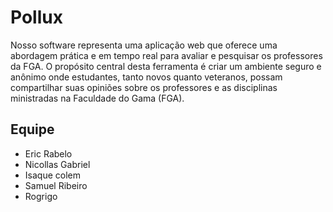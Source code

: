 # Pollux

Nosso software representa uma aplicação web que
oferece uma abordagem prática e em tempo real para avaliar e pesquisar os
professores da FGA. O propósito central desta ferramenta é criar um ambiente seguro
e anônimo onde estudantes, tanto novos quanto veteranos, possam compartilhar suas
opiniões sobre os professores e as disciplinas ministradas na Faculdade do Gama
(FGA).

## Equipe

* Eric Rabelo 
* Nicollas Gabriel
* Isaque colem
* Samuel Ribeiro
* Rogrigo 
